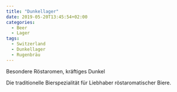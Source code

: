 ```yaml
---
title: "Dunkellager"
date: 2019-05-20T13:45:54+02:00
categories:
  - Beer
  - Lager
tags:
  - Switzerland
  - Dunkellager
  - Rugenbräu
---
```


Besondere Röstaromen, kräftiges Dunkel

Die traditionelle Bierspezialität für Liebhaber röstaromatischer Biere.